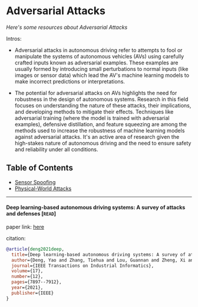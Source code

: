 # Adversarial Attacks
*Here's some resources about Adversarial Attacks*

Intros:
* Adversarial attacks in autonomous driving refer to attempts to fool or manipulate the systems of autonomous vehicles (AVs) using carefully crafted inputs known as adversarial examples. These examples are usually formed by introducing small perturbations to normal inputs (like images or sensor data) which lead the AV's machine learning models to make incorrect predictions or interpretations.

* The potential for adversarial attacks on AVs highlights the need for robustness in the design of autonomous systems. Research in this field focuses on understanding the nature of these attacks, their implications, and developing methods to mitigate their effects. Techniques like adversarial training (where the model is trained with adversarial examples), defensive distillation, and feature squeezing are among the methods used to increase the robustness of machine learning models against adversarial attacks. It's an active area of research given the high-stakes nature of autonomous driving and the need to ensure safety and reliability under all conditions.


## Table of Contents
* [Sensor Spoofing](sensor_spoofing.md)
* [Physical-World Attacks](phys_attacks.md)

---


#### Deep learning-based autonomous driving systems: A survey of attacks and defenses [`READ`]

paper link: [here](https://arxiv.org/pdf/2104.01789)

citation: 
```bibtex
@article{deng2021deep,
  title={Deep learning-based autonomous driving systems: A survey of attacks and defenses},
  author={Deng, Yao and Zhang, Tiehua and Lou, Guannan and Zheng, Xi and Jin, Jiong and Han, Qing-Long},
  journal={IEEE Transactions on Industrial Informatics},
  volume={17},
  number={12},
  pages={7897--7912},
  year={2021},
  publisher={IEEE}
}
```

